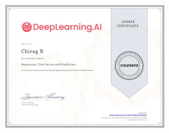 [![TFDP](https://github.com/Chirag05B/Portfolio/blob/main/Certifications/TensorFlow%20Developer%20Professional%20Certificate/Sequences-Time%20Series%20and%20Prediction/Sequences-Time%20Series%20and%20Prediction_page-0001.jpg)](https://coursera.org/verify/specialization/2L62G8FZAETJ)

 
